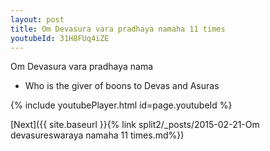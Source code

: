 ```yaml
---
layout: post
title: Om Devasura vara pradhaya namaha 11 times
youtubeId: 31H8FUq4iZE
---
```

 
 
Om Devasura vara pradhaya nama 
 
 -  Who is the giver of boons to Devas and Asuras 
 
  
 
  
 
 
 
 
 
 


{% include youtubePlayer.html id=page.youtubeId %}
 
[Next]({{ site.baseurl }}{% link  split2/_posts/2015-02-21-Om devasureswaraya namaha 11 times.md%})
 
